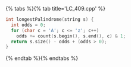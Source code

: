 {% tabs %}{% tab title='LC_409.cpp' %}

```cpp
int longestPalindrome(string s) {
  int odds = 0;
  for (char c = 'A'; c <= 'z'; c++)
    odds += count(s.begin(), s.end(), c) & 1;
  return s.size() - odds + (odds > 0);
}
```

{% endtab %}{% endtabs %}
